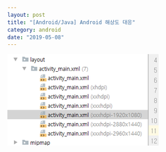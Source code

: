 ```yaml
---
layout: post
title: "[Android/Java] Android 해상도 대응"
category: android
date: "2019-05-08"
---
```


![img1](/img/2019-05-08-resolution-support-1.png)